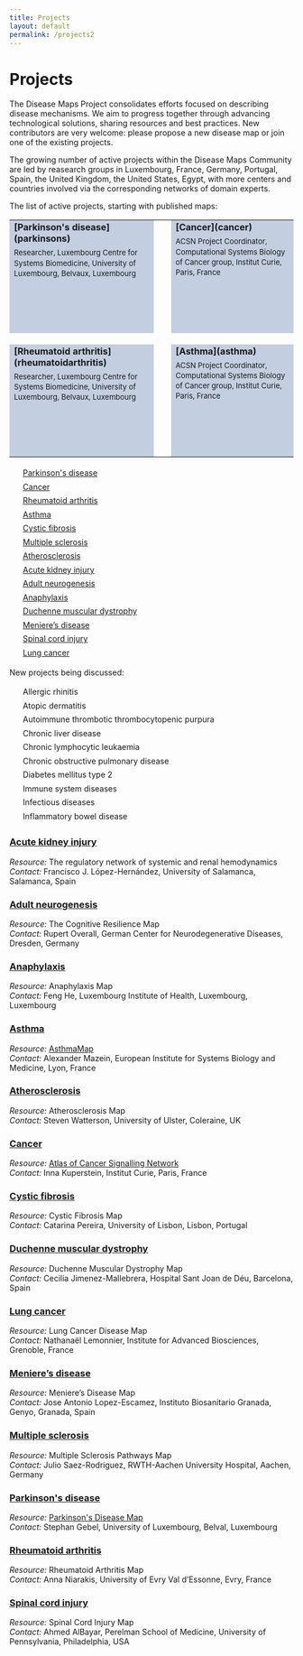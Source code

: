 ```yaml
---
title: Projects
layout: default
permalink: /projects2
---
```


# Projects
        
The Disease Maps Project consolidates efforts focused on describing disease mechanisms. We aim to progress together through advancing technological solutions, sharing resources and best practices. New contributors are very welcome: please propose a new disease map or join one of the existing projects.  

The growing number of active projects within the Disease Maps Community are led by reasearch groups in Luxembourg, France, Germany, Portugal, Spain, the United Kingdom, the United States, Egypt, with more centers and countries involved via the corresponding networks of domain experts.  

The list of active projects, starting with published maps:

<table>
<tr style="height: 200px;">
<td style="width: 320px; text-align: left; vertical-align: top; background-color: #c3cfe0;"><strong>[Parkinson's disease](parkinsons)</strong><p style="line-height:140%; margin-top:6px; font-size:13px;">Researcher, Luxembourg Centre for Systems Biomedicine, University of Luxembourg, Belvaux, Luxembourg</p></td>
<td style="width: 10px;"> </td>
<td style="width: 320px; text-align: left; vertical-align: top; background-color: #c3cfe0;"><strong>[Cancer](cancer)</strong><p style="line-height:140%; margin-top:6px; font-size:13px;">ACSN Project Coordinator, Computational Systems Biology of Cancer group, Institut Curie, Paris, France</p></td>
</tr>
<tr style="height: 20px;">
<td style="width: 320px;"> </td>
<td style="width: 30px;"> </td>
<td style="width: 320px;"> </td>
</tr>
<tr style="height: 200px;">
<td style="width: 320px; text-align: left; vertical-align: top; background-color: #c3cfe0;"><strong>[Rheumatoid arthritis](rheumatoidarthritis)</strong><p style="line-height:140%; margin-top:6px; font-size:13px;">Researcher, Luxembourg Centre for Systems Biomedicine, University of Luxembourg, Belvaux, Luxembourg</p></td>
<td style="width: 10px;"> </td>
<td style="width: 320px; text-align: left; vertical-align: top; background-color: #c3cfe0;"><strong>[Asthma](asthma)</strong><p style="line-height:140%; margin-top:6px; font-size:13px;">ACSN Project Coordinator, Computational Systems Biology of Cancer group, Institut Curie, Paris, France</p></td>
</tr>
</table>    




<ul style="list-style-type:none; line-height:175%;">
<li><a href="/parkinsons">Parkinson's disease</a></li>
<li><a href="/cancer">Cancer</a></li>
<li><a href="/rheumatoidarthritis">Rheumatoid arthritis</a></li>
<li><a href="/asthma">Asthma</a></li>
<li><a href="/cysticfibrosis">Cystic fibrosis</a></li>
<li><a href="/multiplesclerosis">Multiple sclerosis</a></li>
<li><a href="/atherosclerosis">Atherosclerosis</a></li>
<li><a href="/acutekidneyinjury">Acute kidney injury</a></li>
<li><a href="/adultneurogenesis">Adult neurogenesis</a></li>
<li><a href="/anaphylaxis">Anaphylaxis</a></li>
<li><a href="/duchenne">Duchenne muscular dystrophy</a></li>
<li><a href="/menieres">Meniere’s disease</a></li>
<li><a href="/spinalcordinjury">Spinal cord injury</a></li>
<li><a href="/lungcancer">Lung cancer</a></li>
<!--<li><a href="/coronaryarterydisease">Coronary artery disease</a></li>-->
</ul>

New projects being discussed:  

<ul style="list-style-type:none; line-height:175%;">
<li>Allergic rhinitis</li>
<li>Atopic dermatitis</li>
<li>Autoimmune thrombotic thrombocytopenic purpura</li>
<li>Chronic liver disease</li>
<li>Chronic lymphocytic leukaemia</li>
<li>Chronic obstructive pulmonary disease</li>
<li>Diabetes mellitus type 2</li>
<li>Immune system diseases</li>
<li>Infectious diseases</li>
<li>Inflammatory bowel disease</li>
</ul>

### [Acute kidney injury](acutekidneyinjury)

_Resource:_ The regulatory network of systemic and renal hemodynamics  
_Contact:_ Francisco J. López-Hernández, University of Salamanca, Salamanca, Spain  

### [Adult neurogenesis](adultneurogenesis)

_Resource:_ The Cognitive Resilience Map  
_Contact:_ Rupert Overall, German Center for Neurodegenerative Diseases, Dresden, Germany  

### [Anaphylaxis](anaphylaxis)

_Resource:_ Anaphylaxis Map  
_Contact:_ Feng He, Luxembourg Institute of Health, Luxembourg, Luxembourg  

### [Asthma](asthma)

_Resource:_ [AsthmaMap](http://asthma-map.org/)  
_Contact:_ Alexander Mazein, European Institute for Systems Biology and Medicine, Lyon, France  

### [Atherosclerosis](atherosclerosis)

_Resource:_ Atherosclerosis Map  
_Contact:_ Steven Watterson, University of Ulster, Coleraine, UK  

### [Cancer](cancer)

_Resource:_ [Atlas of Cancer Signalling Network](https://acsn.curie.fr/navicell/maps/acsn/master/index.html)  
_Contact:_ Inna Kuperstein, Institut Curie, Paris, France  

<!--### [Coronary artery disease](coronaryarterydisease)
_Resource:_ Coronary Artery Disease Map  
_Contact:_ Daniela Börnigen, University Medical Center Hamburg-Eppendorf, Hamburg, Germany-->  

### [Cystic fibrosis](cysticfibrosis)

_Resource:_ Cystic Fibrosis Map  
_Contact:_ Catarina Pereira, University of Lisbon, Lisbon, Portugal  

### [Duchenne muscular dystrophy](duchenne)

_Resource:_ Duchenne Muscular Dystrophy Map  
_Contact:_ Cecilia Jimenez-Mallebrera, Hospital Sant Joan de Déu, Barcelona, Spain  

### [Lung cancer](lungcancer)

_Resource:_ Lung Cancer Disease Map  
_Contact:_ Nathanaël Lemonnier, Institute for Advanced Biosciences, Grenoble, France  

### [Meniere’s disease](menieres)

_Resource:_ Meniere’s Disease Map  
_Contact:_ Jose Antonio Lopez-Escamez, Instituto Biosanitario Granada, Genyo, Granada, Spain  

### [Multiple sclerosis](multiplesclerosis)

_Resource:_ Multiple Sclerosis Pathways Map  
_Contact:_ Julio Saez-Rodriguez, RWTH-Aachen University Hospital, Aachen, Germany  

### [Parkinson's disease](parkinsons)

_Resource:_ [Parkinson's Disease Map](https://pdmap.uni.lu/MapViewer/)  
_Contact:_ Stephan Gebel, University of Luxembourg, Belval, Luxembourg  

### [Rheumatoid arthritis](rheumatoidarthritis)

_Resource:_ Rheumatoid Arthritis Map  
_Contact:_ Anna Niarakis, University of Evry Val d’Essonne, Evry, France  

### [Spinal cord injury](spinalcordinjury)

_Resource:_ Spinal Cord Injury Map  
_Contact:_ Ahmed AlBayar, Perelman School of Medicine, University of Pennsylvania, Philadelphia, USA
